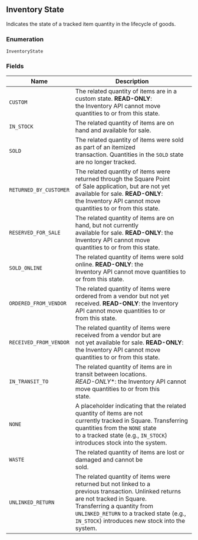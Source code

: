 ## Inventory State

Indicates the state of a tracked item quantity in the lifecycle of goods.

### Enumeration

`InventoryState`

### Fields

| Name | Description |
|  --- | --- |
| `CUSTOM` | The related quantity of items are in a custom state. **READ-ONLY**:<br>the Inventory API cannot move quantities to or from this state. |
| `IN_STOCK` | The related quantity of items are on hand and available for sale. |
| `SOLD` | The related quantity of items were sold as part of an itemized<br>transaction. Quantities in the `SOLD` state are no longer tracked. |
| `RETURNED_BY_CUSTOMER` | The related quantity of items were returned through the Square Point<br>of Sale application, but are not yet available for sale. **READ-ONLY**:<br>the Inventory API cannot move quantities to or from this state. |
| `RESERVED_FOR_SALE` | The related quantity of items are on hand, but not currently<br>available for sale. **READ-ONLY**: the Inventory API cannot move<br>quantities to or from this state. |
| `SOLD_ONLINE` | The related quantity of items were sold online. **READ-ONLY**: the<br>Inventory API cannot move quantities to or from this state. |
| `ORDERED_FROM_VENDOR` | The related quantity of items were ordered from a vendor but not yet<br>received. **READ-ONLY**: the Inventory API cannot move quantities to or<br>from this state. |
| `RECEIVED_FROM_VENDOR` | The related quantity of items were received from a vendor but are<br>not yet available for sale. **READ-ONLY**: the Inventory API cannot move<br>quantities to or from this state. |
| `IN_TRANSIT_TO` | The related quantity of items are in transit between locations.<br>*READ-ONLY**: the Inventory API cannot move quantities to or from this<br>state. |
| `NONE` | A placeholder indicating that the related quantity of items are not<br>currently tracked in Square. Transferring quantities from the `NONE` state<br>to a tracked state (e.g., `IN_STOCK`) introduces stock into the system. |
| `WASTE` | The related quantity of items are lost or damaged and cannot be<br>sold. |
| `UNLINKED_RETURN` | The related quantity of items were returned but not linked to a<br>previous transaction. Unlinked returns are not tracked in Square.<br>Transferring a quantity from `UNLINKED_RETURN` to a tracked state (e.g.,<br>`IN_STOCK`) introduces new stock into the system. |

